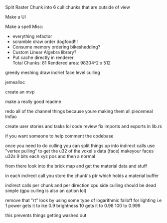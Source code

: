Split Raster Chunk into 6
cull chunks that are outside of view

Make a UI

Make a spell
Misc:
   - everything refactor
   - scramble draw order dogfood!!!
   - Consume memory ordering bikeshedding?
   - Custom Linear Algebra library?
   - Put cache directly in renderer        
Total Chunks: 81
Rendered area: 98304^2 x 512 

greedy meshing
draw indriet
face level culling

jemealloc

create an mvp

make a really good readme

redo all of the channel things because youre making them all piecemeal lmfao

create user stories and tasks lol
code review fix imports and exports in lib.rs


if you want someone to help comment the codebase



once you need to do culling you can split things up into indirect calls
use "vertex pulling" to get the u32 of the voxel's data (face)
makeyour faces u32s 9 bits each xyz pos and then a normal

from there look into the brick map and get the material data and stuff


in each indirect call you store the chunk's ptr which holds a material buffer


indirect calls per chunk and per direction cpu side culling should be dead simple (gpu culling is also an option lol)


remove that "rt" look by using some type of logarithmic falloff for lighting i.e
1 power gets it to ike 0.9 brightness 
10 gets it to 0.98
100 to 0.999

this prevents things getting washed out